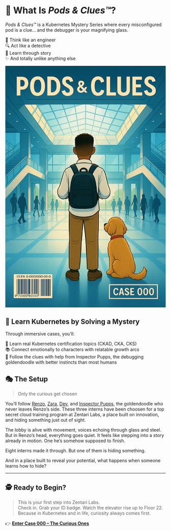 # 🧩 What Is *Pods & Clues™*?

*Pods & Clues™* is a Kubernetes Mystery Series where every misconfigured pod is a clue… and the debugger is your magnifying glass.

🧠 Think like an engineer  
🔍 Act like a detective  
💬 Learn through story  
✨ And totally unlike anything else 

![Pods and Clues Cover Art](assets/homepage/pods-and-clues-case-000-cover.jpg)

## 🚀 Learn Kubernetes by Solving a Mystery

Through immersive cases, you’ll:

🧠 Learn real Kubernetes certification topics (CKAD, CKA, CKS)  
📚 Connect emotionally to characters with relatable growth arcs  
🐾 Follow the clues with help from Inspector Pupps, the debugging goldendoodle with better instincts than most humans

## 🎭 The Setup

> Only the curious get chosen

You’ll follow [Renzo](characters/renzo.md), [Zara](characters/zara.md), [Dev](characters/dev.md), and [Inspector Pupps](characters/pupps.md), the goldendoodle who never leaves Renzo’s side. These three interns have been choosen for a top secret cloud training program at Zentari Labs, a place built on innovation, and hiding something just out of sight.

The lobby is alive with movement, voices echoing through glass and steel. But in Renzo’s head, everything goes quiet.
It feels like stepping into a story already in motion. One he’s somehow supposed to finish.

Eight interns made it through.
But one of them is hiding something.

And in a place built to reveal your potential, what happens when someone learns how to hide?

---

## 🕵️ Ready to Begin?

> This is your first step into Zentari Labs.  
> Check in. Grab your ID badge. Watch the elevator rise up to Floor 22.  
> Because in Kubernetes and in life, curiosity always comes first.

👉 [**Enter Case 000 – The Curious Ones**](cases/case-000.md)